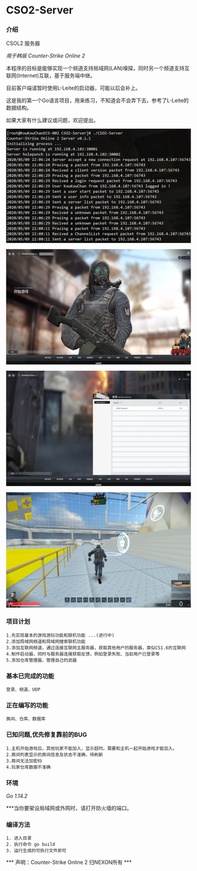 # CSO2-Server

### 介绍

CSOL2 服务器

*用于韩版 Counter-Strike Online 2*

本程序的目标是能够实现一个频道支持局域网(LAN)嗅探，同时另一个频道支持互联网(Internet)互联，基于服务端中继。

目前客户端请暂时使用L-Leite的启动器，可能以后会补上。

这是我的第一个Go语言项目，用来练习，不知道会不会弄下去，参考了L-Leite的数据结构。

如果大家有什么建议或问题，欢迎提出。

![Image](./photos/main.png)

![Image](./photos/intro.png)

![Image](./photos/channel.png)

![Image](./photos/ingame.jpg)

### 项目计划

    1.先实现基本的游戏游玩功能和联机功能 ...(进行中)
    2.添加局域网频道和局域网搜索联机功能
    3.添加互联网频道，通过连接互联网主服务器，获取其他用户的服务器，类似CS1.6的互联网
    4.制作启动器，同时与服务器连接获取反馈，例如登录失败、当前用户已登录等
    5.添加仓库管理器，管理自己的武器

### 基本已完成的功能

    登录、频道、UDP

### 正在编写的功能

    房间、仓库、数据库

### 已知问题,优先修复靠前的BUG

    1.主机开始游戏后，其他玩家不能加入，显示超时。需要和主机一起开始游戏才能加入。
    2.房间列表显示的房间信息及状态不准确，待刷新
    3.房间无法加密码
    4.玩家仓库数据不准确

### 环境

*Go 1.14.2*

***当你要架设局域网或外网时，请打开防火墙的端口。

### 编译方法

    1. 进入目录
    2. 执行命令 go build
    3. 运行生成的可执行文件即可

*** 声明：Counter-Strike Online 2 归NEXON所有 ***
